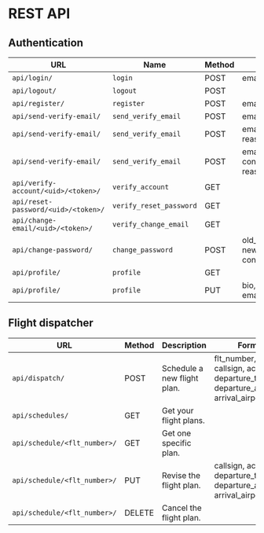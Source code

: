 # REST API
## Authentication
| URL                                 | Name                    | Method | Form                                                           |
|-------------------------------------|-------------------------|--------|----------------------------------------------------------------|
| `api/login/`                        | `login`                 | POST   | email, password                                                |
| `api/logout/`                       | `logout`                | POST   |                                                                |
| `api/register/`                     | `register`              | POST   | email, password                                                |
| `api/send-verify-email/`            | `send_verify_email`     | POST   | email, reason=`register`                                       |
| `api/send-verify-email/`            | `send_verify_email`     | POST   | email, new_email, reason=`change_email`                        |
| `api/send-verify-email/`            | `send_verify_email`     | POST   | email, new_password, confirm_password, reason=`reset_password` |
| `api/verify-account/<uid>/<token>/` | `verify_account`        | GET    |                                                                |
| `api/reset-password/<uid>/<token>/` | `verify_reset_password` | GET    |                                                                |
| `api/change-email/<uid>/<token>/`   | `verify_change_email`   | GET    |                                                                |
| `api/change-password/`              | `change_password`       | POST   | old_password, new_password, confirm_password                   |
| `api/profile/`                      | `profile`               | GET    |                                                                |
| `api/profile/`                      | `profile`               | PUT    | bio, display_name, email, receive_emails                       |

## Flight dispatcher
| URL                          | Method | Description                 | Form                                                                               |
|------------------------------|--------|-----------------------------|------------------------------------------------------------------------------------|
| `api/dispatch/`              | POST   | Schedule a new flight plan. | flt_number, callsign, acf_type, departure_time, departure_airport, arrival_airport |
| `api/schedules/`             | GET    | Get your flight plans.      |                                                                                    |
| `api/schedule/<flt_number>/` | GET    | Get one specific plan.      |                                                                                    |
| `api/schedule/<flt_number>/` | PUT    | Revise the flight plan.     | callsign, acf_type, departure_time, departure_airport, arrival_airport             |
| `api/schedule/<flt_number>/` | DELETE | Cancel the flight plan.     |                                                                                    |
